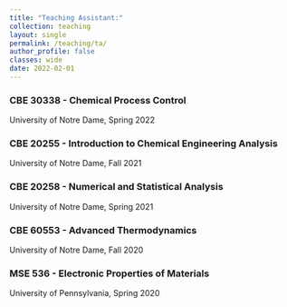 ```yaml
---
title: "Teaching Assistant:"
collection: teaching
layout: single
permalink: /teaching/ta/
author_profile: false
classes: wide
date: 2022-02-01
---
```


### CBE 30338 - Chemical Process Control  
University of Notre Dame, Spring 2022  

### CBE 20255 - Introduction to Chemical Engineering Analysis  
University of Notre Dame, Fall 2021  

### CBE 20258 - Numerical and Statistical Analysis
University of Notre Dame, Spring 2021

### CBE 60553 - Advanced Thermodynamics
University of Notre Dame, Fall 2020

### MSE 536 - Electronic Properties of Materials
University of Pennsylvania, Spring 2020 
